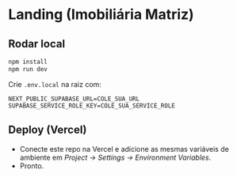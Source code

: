 # Landing (Imobiliária Matriz)

## Rodar local
```bash
npm install
npm run dev
```

Crie `.env.local` na raiz com:
```
NEXT_PUBLIC_SUPABASE_URL=COLE_SUA_URL
SUPABASE_SERVICE_ROLE_KEY=COLE_SUA_SERVICE_ROLE
```

## Deploy (Vercel)
- Conecte este repo na Vercel e adicione as mesmas variáveis de ambiente em *Project → Settings → Environment Variables*.
- Pronto.
